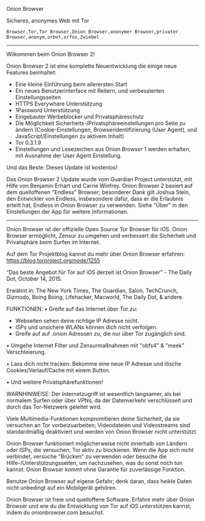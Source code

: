 Onion Browser

Sicheres, anonymes Web mit Tor

`Browser,Tor,Tor Browser,Onion Browser,anonymer Browser,privater Browser,anonym,orbot,orfox,Zwiebel`

---

Wilkommen beim Onion Browser 2!

Onion Browser 2 ist eine komplette Neuentwicklung die einige neue Features beinhaltet:

* Eine kleine Einführung beim allerersten Start
* Ein neues Benutzerinterface mit Reitern, und verbessterten Einstellungsseiten
* HTTPS Everywhere Unterstützung
* 1Password Unterstützung
* Eingebauter Werbeblocker und Privatsphäreschutz
* Die Möglichkeit Sicherheits-/Privatsphäreeinstellungen pro Seite zu ändern (Cookie-Einstellungen, Browseridentifizierung (User Agent), und JavaScript/Einstellungen zu aktivem Inhalt)
* Tor 0.3.1.9
* Einstellungen und Lesezeichen aus Onion Browser 1 werden erhalten, mit Ausnahme der User Agent Einstellung.

Und das Beste: Dieses Update ist kostenlos!

Das Onion Browser 2 Update wurde vom Guardian Project unterstützt, mit Hilfe von Benjamin Erhart und Carrie Winfrey. Onion Browser 2 basiert auf dem quelloffenen "Endless" Browser; besonderer Dank gilt Joshua Stein, den Entwickler von Endless, insbesondere dafür, dass er die Erlaubnis erteilt hat, Endless in Onion Browser zu verwenden. Siehe "Über" in den Einstellungen der App für weitere Informationen.

---

Onion Browser ist der offizielle Open Source Tor Browser für iOS. Onion Browser ermöglicht, Zensur zu umgehen und verbessert die Sicherheit und Privatsphäre beim Surfen im Internet.

Auf dem Tor Projektblog kannst du mehr über Onion Browser erfahren: https://blog.torproject.org/node/1255

“Das beste Angebot für Tor auf iOS derzeit ist Onion Browser” - The Daily Dot, October 14, 2015.

Erwähnt in: The New York Times, The Guardian, Salon, TechCrunch, Gizmodo, Boing Boing, Lifehacker, Macworld, The Daily Dot, & andere.

FUNKTIONEN:
• Greife auf das Internet über Tor zu:
- Webseiten sehen deine richtige IP Adresse nicht.
- ISPs und unsichere WLANs können dich nicht verfolgen.
- Greife auf auf .onion Adressen zu, die nur über Tor zugänglich sind.

• Umgehe Internet Filter und Zensurmaßnahmen mit "obfs4" & "meek" Verschleierung.

• Lass dich nicht tracken: Bekomme eine neue IP Adresse und lösche Cookies/Verlauf/Cache mit einem Button.

• Und weitere Privatsphärefunktionen!

WARNHINWEISE:
Der Internetzugriff ist wesentlich langsamer, als bei normalem Surfen oder über VPNs, da der Datenverkehr verschlüsselt und durch das Tor-Netzwerk geleitet wird.

Viele Multimedia-Funktionen kompromitieren deine Sicherheit, da sie versuchen an Tor vorbeizuarbeiten; Videodateien und Videostreams sind standardmäßig deaktiviert und werden von Onion Browser nicht unterstützt.

Onion Browser funktioniert möglicherweise nicht innerhalb von Ländern oder ISPs, die versuchen, Tor aktiv zu blockieren. Wenn die App sich nicht verbindet, versuche "Brücken" zu verwenden oder besuche die Hilfe-/Unterstützungsseiten, um nachzusehen, was du sonst noch tun kannst. Onion Browser kommt ohne Garantie für zuverlässige Funktion.

Benutze Onion Browser auf eigene Gefahr; denk daran, dass heikle Daten nicht unbedingt auf ein Mobilgerät gehören.

Onion Browser ist freie und quelloffene Software. Erfahre mehr über Onion Browser und wie du die Entwicklung von Tor auf iOS unterstützen kannst, indem du onionbrowser.com besuchst.

